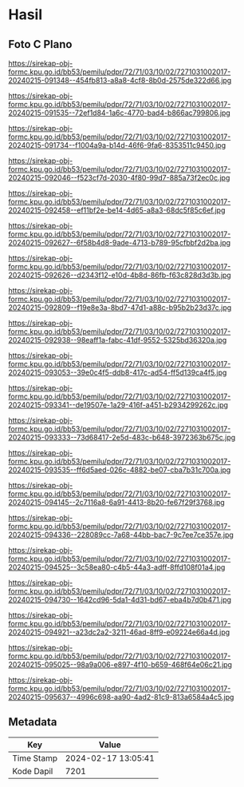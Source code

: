 # Hasil

## Foto C Plano

https://sirekap-obj-formc.kpu.go.id/bb53/pemilu/pdpr/72/71/03/10/02/7271031002017-20240215-091348--454fb813-a8a8-4cf8-8b0d-2575de322d66.jpg

https://sirekap-obj-formc.kpu.go.id/bb53/pemilu/pdpr/72/71/03/10/02/7271031002017-20240215-091535--72ef1d84-1a6c-4770-bad4-b866ac799806.jpg

https://sirekap-obj-formc.kpu.go.id/bb53/pemilu/pdpr/72/71/03/10/02/7271031002017-20240215-091734--f1004a9a-b14d-46f6-9fa6-8353511c9450.jpg

https://sirekap-obj-formc.kpu.go.id/bb53/pemilu/pdpr/72/71/03/10/02/7271031002017-20240215-092046--f523cf7d-2030-4f80-99d7-885a73f2ec0c.jpg

https://sirekap-obj-formc.kpu.go.id/bb53/pemilu/pdpr/72/71/03/10/02/7271031002017-20240215-092458--ef11bf2e-be14-4d65-a8a3-68dc5f85c6ef.jpg

https://sirekap-obj-formc.kpu.go.id/bb53/pemilu/pdpr/72/71/03/10/02/7271031002017-20240215-092627--6f58b4d8-9ade-4713-b789-95cfbbf2d2ba.jpg

https://sirekap-obj-formc.kpu.go.id/bb53/pemilu/pdpr/72/71/03/10/02/7271031002017-20240215-092626--d2343f12-e10d-4b8d-86fb-f63c828d3d3b.jpg

https://sirekap-obj-formc.kpu.go.id/bb53/pemilu/pdpr/72/71/03/10/02/7271031002017-20240215-092809--f19e8e3a-8bd7-47d1-a88c-b95b2b23d37c.jpg

https://sirekap-obj-formc.kpu.go.id/bb53/pemilu/pdpr/72/71/03/10/02/7271031002017-20240215-092938--98eaff1a-fabc-41df-9552-5325bd36320a.jpg

https://sirekap-obj-formc.kpu.go.id/bb53/pemilu/pdpr/72/71/03/10/02/7271031002017-20240215-093053--39e0c4f5-ddb8-417c-ad54-ff5d139ca4f5.jpg

https://sirekap-obj-formc.kpu.go.id/bb53/pemilu/pdpr/72/71/03/10/02/7271031002017-20240215-093341--de19507e-1a29-416f-a451-b2934299262c.jpg

https://sirekap-obj-formc.kpu.go.id/bb53/pemilu/pdpr/72/71/03/10/02/7271031002017-20240215-093333--73d68417-2e5d-483c-b648-3972363b675c.jpg

https://sirekap-obj-formc.kpu.go.id/bb53/pemilu/pdpr/72/71/03/10/02/7271031002017-20240215-093535--ff6d5aed-026c-4882-be07-cba7b31c700a.jpg

https://sirekap-obj-formc.kpu.go.id/bb53/pemilu/pdpr/72/71/03/10/02/7271031002017-20240215-094145--2c7116a8-6a91-4413-8b20-fe67f29f3768.jpg

https://sirekap-obj-formc.kpu.go.id/bb53/pemilu/pdpr/72/71/03/10/02/7271031002017-20240215-094336--228089cc-7a68-44bb-bac7-9c7ee7ce357e.jpg

https://sirekap-obj-formc.kpu.go.id/bb53/pemilu/pdpr/72/71/03/10/02/7271031002017-20240215-094525--3c58ea80-c4b5-44a3-adff-8ffd108f01a4.jpg

https://sirekap-obj-formc.kpu.go.id/bb53/pemilu/pdpr/72/71/03/10/02/7271031002017-20240215-094730--1642cd96-5da1-4d31-bd67-eba4b7d0b471.jpg

https://sirekap-obj-formc.kpu.go.id/bb53/pemilu/pdpr/72/71/03/10/02/7271031002017-20240215-094921--a23dc2a2-3211-46ad-8ff9-e09224e66a4d.jpg

https://sirekap-obj-formc.kpu.go.id/bb53/pemilu/pdpr/72/71/03/10/02/7271031002017-20240215-095025--98a9a006-e897-4f10-b659-468f64e06c21.jpg

https://sirekap-obj-formc.kpu.go.id/bb53/pemilu/pdpr/72/71/03/10/02/7271031002017-20240215-095637--4996c698-aa90-4ad2-81c9-813a6584a4c5.jpg


## Metadata

| Key        | Value               |
| ---------- | ------------------- |
| Time Stamp | 2024-02-17 13:05:41 |
| Kode Dapil | 7201                |



